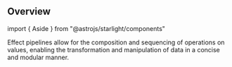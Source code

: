 ## Overview

import { Aside } from "@astrojs/starlight/components"

Effect pipelines allow for the composition and sequencing of operations on values, enabling the transformation and manipulation of data in a concise and modular manner.
